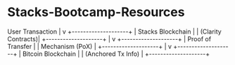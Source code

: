 # Stacks-Bootcamp-Resources

User Transaction
      |
      v
+--------------------+
| Stacks Blockchain  |
| (Clarity Contracts)|
+--------------------+
      |
      v
+--------------------+
| Proof of Transfer  |
| Mechanism (PoX)    |
+--------------------+
      |
      v
+--------------------+
| Bitcoin Blockchain |
| (Anchored Tx Info) |
+--------------------+
